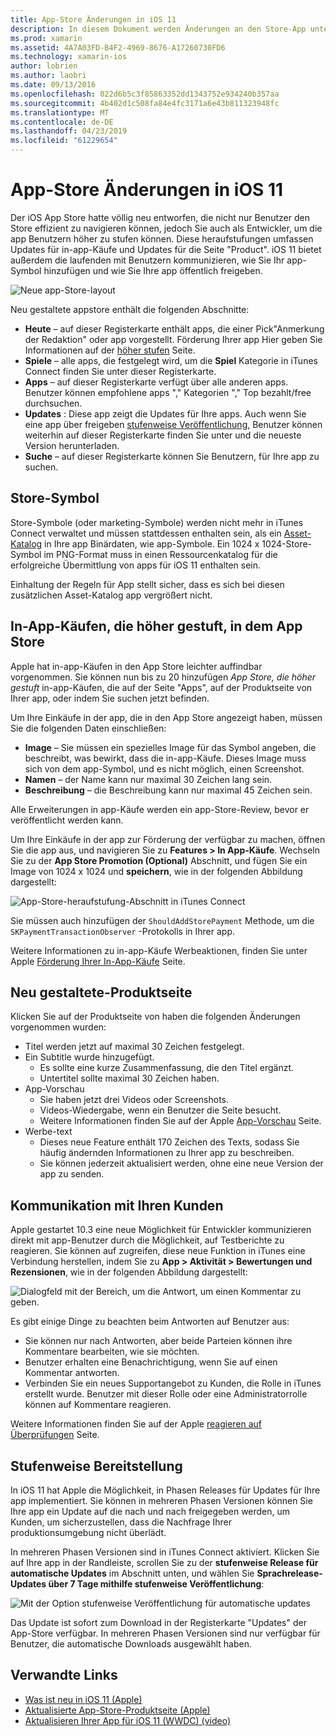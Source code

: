 ```yaml
---
title: App-Store Änderungen in iOS 11
description: In diesem Dokument werden Änderungen an den Store-App unter iOS 11. Es beschreibt Store-Symbol der Anwendung, höher gestuften in-app-Käufe, neu entworfenes Produkt-Seite, Kundenkommunikation und in mehreren Phasen Releases.
ms.prod: xamarin
ms.assetid: 4A7A03FD-B4F2-4969-8676-A17260730FD6
ms.technology: xamarin-ios
author: lobrien
ms.author: laobri
ms.date: 09/13/2016
ms.openlocfilehash: 022d6b5c3f85863352dd1343752e934240b357aa
ms.sourcegitcommit: 4b402d1c508fa84e4fc3171a6e43b811323948fc
ms.translationtype: MT
ms.contentlocale: de-DE
ms.lasthandoff: 04/23/2019
ms.locfileid: "61229654"
---
```

# <a name="app-store-changes-in-ios-11"></a>App-Store Änderungen in iOS 11

Der iOS App Store hatte völlig neu entworfen, die nicht nur Benutzer den Store effizient zu navigieren können, jedoch Sie auch als Entwickler, um die app Benutzern höher zu stufen können. Diese heraufstufungen umfassen Updates für in-app-Käufe und Updates für die Seite "Product". iOS 11 bietet außerdem die laufenden mit Benutzern kommunizieren, wie Sie Ihr app-Symbol hinzufügen und wie Sie Ihre app öffentlich freigeben.

![Neue app-Store-layout](app-store-changes-images/image3.jpg)

Neu gestaltete appstore enthält die folgenden Abschnitte:

- **Heute** – auf dieser Registerkarte enthält apps, die einer Pick"Anmerkung der Redaktion" oder app vorgestellt. Förderung Ihrer app Hier geben Sie Informationen auf der [höher stufen](https://developer.apple.com//contact/app-store/promote/) Seite.
- **Spiele** – alle apps, die festgelegt wird, um die **Spiel** Kategorie in iTunes Connect finden Sie unter dieser Registerkarte.
- **Apps** – auf dieser Registerkarte verfügt über alle anderen apps. Benutzer können empfohlene apps "," Kategorien "," Top bezahlt/free durchsuchen.
- **Updates** : Diese app zeigt die Updates für Ihre apps. Auch wenn Sie eine app über freigeben [stufenweise Veröffentlichung](#Phased_Release), Benutzer können weiterhin auf dieser Registerkarte finden Sie unter und die neueste Version herunterladen.
- **Suche** – auf dieser Registerkarte können Sie Benutzern, für Ihre app zu suchen.

## <a name="store-icon"></a>Store-Symbol

Store-Symbole (oder marketing-Symbole) werden nicht mehr in iTunes Connect verwaltet und müssen stattdessen enthalten sein, als ein [Asset-Katalog](~/ios/app-fundamentals/images-icons/app-icons.md) in Ihre app Binärdaten, wie app-Symbole. Ein 1024 x 1024-Store-Symbol im PNG-Format muss in einen Ressourcenkatalog für die erfolgreiche Übermittlung von apps für iOS 11 enthalten sein.

Einhaltung der Regeln für App stellt sicher, dass es sich bei diesen zusätzlichen Asset-Katalog app vergrößert nicht.


## <a name="in-app-purchases-promoted-in-the-app-store"></a>In-App-Käufen, die höher gestuft, in dem App Store

Apple hat in-app-Käufen in den App Store leichter auffindbar vorgenommen. Sie können nun bis zu 20 hinzufügen _App Store, die höher gestuft_ in-app-Käufen, die auf der Seite "Apps", auf der Produktseite von Ihrer app, oder indem Sie suchen jetzt befinden.

Um Ihre Einkäufe in der app, die in den App Store angezeigt haben, müssen Sie die folgenden Daten einschließen:

- **Image** – Sie müssen ein spezielles Image für das Symbol angeben, die beschreibt, was bewirkt, dass die in-app-Käufe. Dieses Image muss sich von dem app-Symbol, und es nicht möglich, einen Screenshot.
- **Namen** – der Name kann nur maximal 30 Zeichen lang sein.
- **Beschreibung** – die Beschreibung kann nur maximal 45 Zeichen sein.

Alle Erweiterungen in app-Käufe werden ein app-Store-Review, bevor er veröffentlicht werden kann.

Um Ihre Einkäufe in der app zur Förderung der verfügbar zu machen, öffnen Sie die app aus, und navigieren Sie zu **Features > In App-Käufe**. Wechseln Sie zu der **App Store Promotion (Optional)** Abschnitt, und fügen Sie ein Image von 1024 x 1024 und **speichern**, wie in der folgenden Abbildung dargestellt:

![App-Store-heraufstufung-Abschnitt in iTunes Connect](app-store-changes-images/image4.png)

Sie müssen auch hinzufügen der `ShouldAddStorePayment` Methode, um die `SKPaymentTransactionObserver` -Protokolls in Ihrer app.

Weitere Informationen zu in-app-Käufe Werbeaktionen, finden Sie unter Apple [Förderung Ihrer In-App-Käufe](https://developer.apple.com/app-store/promoting-in-app-purchases/) Seite.

## <a name="redesigned-product-page"></a>Neu gestaltete-Produktseite

Klicken Sie auf der Produktseite von haben die folgenden Änderungen vorgenommen wurden:

- Titel werden jetzt auf maximal 30 Zeichen festgelegt.
- Ein Subtitle wurde hinzugefügt.
    - Es sollte eine kurze Zusammenfassung, die den Titel ergänzt.
    - Untertitel sollte maximal 30 Zeichen haben.
- App-Vorschau
    - Sie haben jetzt drei Videos oder Screenshots.
    - Videos-Wiedergabe, wenn ein Benutzer die Seite besucht.
    - Weitere Informationen finden Sie auf der Apple [App-Vorschau](https://developer.apple.com/app-store/app-previews/) Seite.
- Werbe-text
    - Dieses neue Feature enthält 170 Zeichen des Texts, sodass Sie häufig ändernden Informationen zu Ihrer app zu beschreiben.
    - Sie können jederzeit aktualisiert werden, ohne eine neue Version der app zu senden.

## <a name="customer-communication"></a>Kommunikation mit Ihren Kunden

Apple gestartet 10.3 eine neue Möglichkeit für Entwickler kommunizieren direkt mit app-Benutzer durch die Möglichkeit, auf Testberichte zu reagieren. Sie können auf zugreifen, diese neue Funktion in iTunes eine Verbindung herstellen, indem Sie zu **App > Aktivität > Bewertungen und Rezensionen**, wie in der folgenden Abbildung dargestellt:

![Dialogfeld mit der Bereich, um die Antwort, um einen Kommentar zu geben.](app-store-changes-images/image5.png)

Es gibt einige Dinge zu beachten beim Antworten auf Benutzer aus:

- Sie können nur nach Antworten, aber beide Parteien können ihre Kommentare bearbeiten, wie sie möchten.
- Benutzer erhalten eine Benachrichtigung, wenn Sie auf einen Kommentar antworten.
- Verbinden Sie ein neues Supportangebot zu Kunden, die Rolle in iTunes erstellt wurde. Benutzer mit dieser Rolle oder eine Administratorrolle können auf Kommentare reagieren.

Weitere Informationen finden Sie auf der Apple [reagieren auf Überprüfungen](https://developer.apple.com/app-store/responding-to-reviews/) Seite.

<a name="Phased_Release"/>

## <a name="phased-release"></a>Stufenweise Bereitstellung

In iOS 11 hat Apple die Möglichkeit, in Phasen Releases für Updates für Ihre app implementiert. Sie können in mehreren Phasen Versionen können Sie Ihre app ein Update auf die nach und nach freigegeben werden, um Kunden, um sicherzustellen, dass die Nachfrage Ihrer produktionsumgebung nicht überlädt.

In mehreren Phasen Versionen sind in iTunes Connect aktiviert. Klicken Sie auf Ihre app in der Randleiste, scrollen Sie zu der **stufenweise Release für automatische Updates** im Abschnitt unten, und wählen Sie **Sprachrelease-Updates über 7 Tage mithilfe stufenweise Veröffentlichung**:

![Mit der Option stufenweise Veröffentlichung für automatische updates](app-store-changes-images/image6.png)

Das Update ist sofort zum Download in der Registerkarte "Updates" der App-Store verfügbar. In mehreren Phasen Versionen sind nur verfügbar für Benutzer, die automatische Downloads ausgewählt haben.


## <a name="related-links"></a>Verwandte Links

- [Was ist neu in iOS 11 (Apple)](https://developer.apple.com/ios/)
- [Aktualisierte App-Store-Produktseite (Apple)](https://developer.apple.com/app-store/product-page/)
- [Aktualisieren Ihrer App für iOS 11 (WWDC) (video)](https://developer.apple.com/videos/play/wwdc2017/204/)
